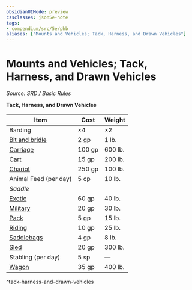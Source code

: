 ```yaml
---
obsidianUIMode: preview
cssclasses: json5e-note
tags:
- compendium/src/5e/phb
aliases: ["Mounts and Vehicles; Tack, Harness, and Drawn Vehicles"]
---
```

# Mounts and Vehicles; Tack, Harness, and Drawn Vehicles
*Source: SRD / Basic Rules* 

**Tack, Harness, and Drawn Vehicles**

| Item | Cost | Weight |
|------|------|--------|
| Barding | ×4 | ×2 |
| [Bit and bridle](compendium/items/bit-and-bridle.md) | 2 gp | 1 lb. |
| [Carriage](compendium/items/carriage.md) | 100 gp | 600 lb. |
| [Cart](compendium/items/cart.md) | 15 gp | 200 lb. |
| [Chariot](compendium/items/chariot.md) | 250 gp | 100 lb. |
| Animal Feed (per day) | 5 cp | 10 lb. |
| *Saddle* |  |  |
| [Exotic](compendium/items/exotic-saddle.md) | 60 gp | 40 lb. |
| [Military](compendium/items/military-saddle.md) | 20 gp | 30 lb. |
| [Pack](compendium/items/pack-saddle.md) | 5 gp | 15 lb. |
| [Riding](compendium/items/riding-saddle.md) | 10 gp | 25 lb. |
| [Saddlebags](compendium/items/saddlebags.md) | 4 gp | 8 lb. |
| [Sled](compendium/items/sled.md) | 20 gp | 300 lb. |
| Stabling (per day) | 5 sp | — |
| [Wagon](compendium/items/wagon.md) | 35 gp | 400 lb. |
^tack-harness-and-drawn-vehicles